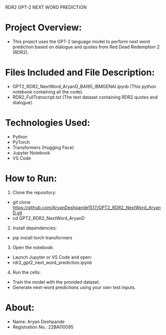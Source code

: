RDR2 GPT-2 NEXT WORD PREDICTION

# Project Overview:
- This project uses the GPT-2 language model to perform next word prediction based on dialogue and quotes from Red Dead Redemption 2 (RDR2).

# Files Included and File Description:
- GPT2_RDR2_NextWord_AryanD_BAI95_IBMGENAI.ipynb (This python notebook containing all the code).
- RDR2_FullTranscript.txt (The text dataset containing RDR2 quotes and dialogue).

# Technologies Used:
- Python
- PyTorch
- Transformers (Hugging Face)
- Jupyter Notebook
- VS Code

# How to Run:
1) Clone the repository:
- git clone https://github.com/AryanDeshpande1517/GPT2_RDR2_NextWord_AryanD.git
- cd GPT2_RDR2_NextWord_AryanD

2) Install dependencies:
- pip install torch transformers

3) Open the notebook:
- Launch Jupyter or VS Code and open:
- rdr2_gpt2_next_word_prediction.ipynb

4) Run the cells:
- Train the model with the provided dataset.
- Generate next-word predictions using your own test inputs.

# About:
- Name: Aryan Deshpande
- Registration No.: 22BAI10095